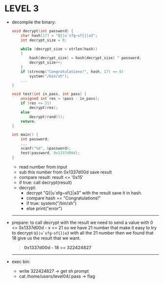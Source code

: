 # LEVEL 3

* decompile the binary:
    ```c
    void decrypt(int password) {
        char hash[17] = "Q}|u`sfg~sf{}|a3";
        int decrypt_size = 0;

        while (decrypt_size < strlen(hash))
        {
            hash[decrypt_size] = hash[decrypt_size] ^ password;
            decrypt_size++;
        }
        if (strncmp("Congratulations!", hash, 17) == 0)
            system("/bin/sh");
        ...
    }

    void test(int in_pass, int pass) {
        unsigned int res = (pass - in_pass);
        if (res <= 21)
            decrypt(res);
        else
            decrypt(rand());
        return;
    }

    int main() {
        int password;
        ...
        scanf("%d", &password);
        test(password, 0x1337d00d);
    }
    ```
    - read number from input
    - sub this number from 0x1337d00d save result
    - compare result: result <= '0x15'
    - if true: call decrypt(result)
    - decrypt:
        - decrypt "Q}|u`sfg~sf{}|a3" with the result save it in hash.
        - compare hash == "Congratulations!"
        - if true: system("/bin/sh")
        - else print("error")

    ___

* prepare:
    to call decrypt with the result we need to send a value with  0 <= 0x1337d00d - x <= 21
    so we have 21 number that make it easy to try to decrypt ``Q}|u`sfg~sf{}|a3`` with all the 21 number
    then we found that 18 give us the result that we want.
    > <b>0x1337d00d - 18 == 322424827</b>
    
    ___

* exec bin:
    - write 322424827 -> get sh prompt
    - cat /home/users/level04/.pass -> flag
